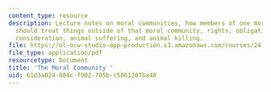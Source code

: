 ```yaml
---
content_type: resource
description: Lecture notes on moral communities, how members of one moral community
  should treat things outside of that moral community, rights, obligations, equal
  consideration, animal suffering, and animal killing.
file: https://ol-ocw-studio-app-production.s3.amazonaws.com/courses/24-02-moral-problems-and-the-good-life-fall-2008/61d3a024084cf902705bc5861287ba48_lec_09.pdf
file_type: application/pdf
resourcetype: Document
title: 'The Moral Community '
uid: 61d3a024-084c-f902-705b-c5861287ba48
---
```

